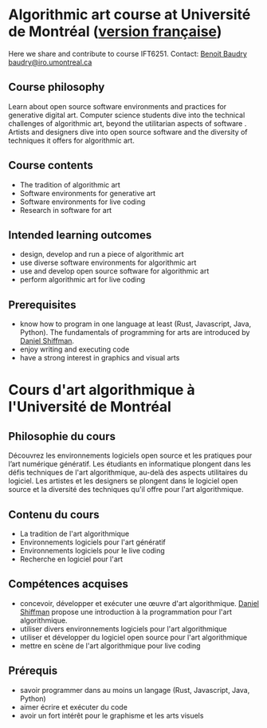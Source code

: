 # Algorithmic art course at Université de Montréal ([version française](https://github.com/bbaudry/algorithmic-art-course/blob/main/README.md#cours-dart-algorithmique-%C3%A0-luniversit%C3%A9-de-montr%C3%A9al))

Here we share and contribute to course IFT6251. 
Contact: [Benoit Baudry](https://softwarediversity.eu/) <baudry@iro.umontreal.ca>

## Course philosophy

Learn about open source software environments and practices for generative digital art.
Computer science students dive into the technical challenges of algorithmic art, beyond the utilitarian aspects of software .
Artists and designers dive into open source software and the diversity of techniques it offers for algorithmic art.

## Course contents

- The tradition of algorithmic art
- Software environments for generative art
- Software environments for live coding
- Research in software for art
  
## Intended learning outcomes

- design, develop and run a piece of algorithmic art
- use diverse software environments for algorithmic art
- use and develop open source software for algorithmic art
- perform algorithmic art for live coding

## Prerequisites
- know how to program in one language at least (Rust, Javascript, Java, Python). The fundamentals of programming for arts are introduced by [Daniel Shiffman](https://thecodingtrain.com/). 
- enjoy writing and executing code
- have a strong interest in graphics and visual arts

# Cours d'art algorithmique à l'Université de Montréal 

## Philosophie du cours

Découvrez les environnements logiciels open source et les pratiques pour l’art numérique génératif.
Les étudiants en informatique plongent dans les défis techniques de l'art algorithmique, au-delà des aspects utilitaires du logiciel.
Les artistes et les designers se plongent dans le logiciel open source et la diversité des techniques qu'il offre pour l'art algorithmique.

## Contenu du cours

- La tradition de l'art algorithmique
- Environnements logiciels pour l'art génératif
- Environnements logiciels pour le live coding
- Recherche en logiciel pour l'art
  
## Compétences acquises

- concevoir, développer et exécuter une œuvre d'art algorithmique. [Daniel Shiffman](https://thecodingtrain.com/) propose une introduction à la programmation pour l'art algorithmique. 
- utiliser divers environnements logiciels pour l'art algorithmique
- utiliser et développer du logiciel open source pour l'art algorithmique
- mettre en scène de l'art algorithmique pour live coding

## Prérequis
- savoir programmer dans au moins un langage (Rust, Javascript, Java, Python)
- aimer écrire et exécuter du code
- avoir un fort intérêt pour le graphisme et les arts visuels
